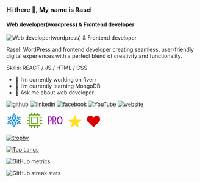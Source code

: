 ### Hi there 👋, My name is Rasel
#### Web developer(wordpress) & Frontend developer
![Web developer(wordpress) & Frontend developer](https://media.licdn.com/dms/image/D4D16AQH8fydQ125xnw/profile-displaybackgroundimage-shrink_350_1400/0/1704733418101?e=1710374400&v=beta&t=f-VVxlsFD-hKhDuJFmpUgYbsgb1cqjnPFByIQXfOsUk)

Rasel: WordPress and frontend developer creating seamless, user-friendly digital experiences with a perfect blend of creativity and functionality.

Skills: REACT / JS / HTML / CSS

- 🔭 I’m currently working on fiverr 
- 🌱 I’m currently learning MongoDB 
- 💬 Ask me about web developer 


[<img src='https://cdn.jsdelivr.net/npm/simple-icons@3.0.1/icons/github.svg' alt='github' height='40' >](https://github.com/https://github.com/Developerrasel2)  [<img src='https://cdn.jsdelivr.net/npm/simple-icons@3.0.1/icons/linkedin.svg' alt='linkedin' height='40'>](https://www.linkedin.com/in/www.linkedin.com/in/mdraselali2/)  [<img src='https://cdn.jsdelivr.net/npm/simple-icons@3.0.1/icons/facebook.svg' alt='facebook' height='40'>](https://www.facebook.com/https://www.facebook.com/profile.php?id=100073389461181&mibextid=2JQ9oc)  [<img src='https://cdn.jsdelivr.net/npm/simple-icons@3.0.1/icons/youtube.svg' alt='YouTube' height='40'>](https://www.youtube.com/channel/https://www.youtube.com/c/SmartIdeaPro)  [<img src='https://cdn.jsdelivr.net/npm/simple-icons@3.0.1/icons/icloud.svg' alt='website' height='40'>](https://www.developerrasel.com)  



<a href='https://archiveprogram.github.com/'><img src='https://raw.githubusercontent.com/acervenky/animated-github-badges/master/assets/acbadge.gif' width='40' height='40'></a> <a href='https://docs.github.com/en/developers'><img src='https://raw.githubusercontent.com/acervenky/animated-github-badges/master/assets/devbadge.gif' width='40' height='40'></a> <a href='https://github.com/pricing'><img src='https://raw.githubusercontent.com/acervenky/animated-github-badges/master/assets/pro.gif' width='40' height='40'></a> <a href='https://stars.github.com/'><img src='https://raw.githubusercontent.com/acervenky/animated-github-badges/master/assets/starbadge.gif' width='35' height='35'></a> <a href='https://docs.github.com/en/github/supporting-the-open-source-community-with-github-sponsors'><img src='https://raw.githubusercontent.com/acervenky/animated-github-badges/master/assets/sponsorbadge.gif' width='35' height='35'></a> 

[![trophy](https://github-profile-trophy.vercel.app/?username=https://github.com/Developerrasel2)](https://github.com/ryo-ma/github-profile-trophy)

[![Top Langs](https://github-readme-stats.vercel.app/api/top-langs/?username=https://github.com/Developerrasel2)](https://github.com/anuraghazra/github-readme-stats)

![GitHub metrics](https://metrics.lecoq.io/https://github.com/Developerrasel2)  

![GitHub streak stats](https://streak-stats.demolab.com/?user=https://github.com/Developerrasel2)  
